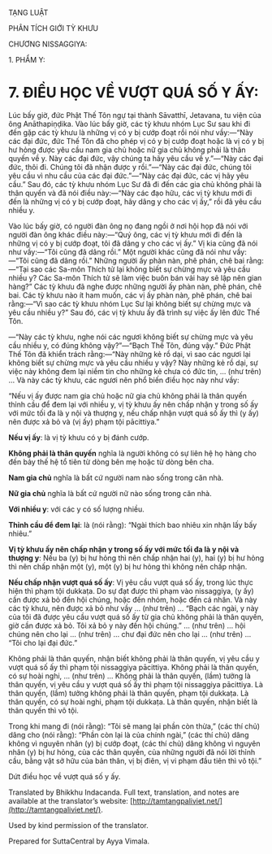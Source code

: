  

TẠNG LUẬT

PHÂN TÍCH GIỚI TỲ KHƯU

CHƯƠNG NISSAGGIYA:

1\. PHẨM Y:

# 7\. ĐIỀU HỌC VỀ VƯỢT QUÁ SỐ Y ẤY:

Lúc bấy giờ, đức Phật Thế Tôn ngự tại thành Sāvatthī, Jetavana, tu viện của ông Anāthapiṇḍika. Vào lúc bấy giờ, các tỳ khưu nhóm Lục Sư sau khi đi đến gặp các tỳ khưu là những vị có y bị cướp đoạt rồi nói như vầy:—“Này các đại đức, đức Thế Tôn đã cho phép vị có y bị cướp đoạt hoặc là vị có y bị hư hỏng được yêu cầu nam gia chủ hoặc nữ gia chủ không phải là thân quyến về y. Này các đại đức, vậy chúng ta hãy yêu cầu về y.”—“Này các đại đức, thôi đi. Chúng tôi đã nhận được y rồi.”—“Này các đại đức, chúng tôi yêu cầu vì nhu cầu của các đại đức.”—“Này các đại đức, các vị hãy yêu cầu.” Sau đó, các tỳ khưu nhóm Lục Sư đã đi đến các gia chủ không phải là thân quyến và đã nói điều này:—“Này các đạo hữu, các vị tỳ khưu mới đi đến là những vị có y bị cướp đoạt, hãy dâng y cho các vị ấy,” rồi đã yêu cầu nhiều y.

Vào lúc bấy giờ, có người đàn ông nọ đang ngồi ở nơi hội họp đã nói với người đàn ông khác điều này:—“Quý ông, các vị tỳ khưu mới đi đến là những vị có y bị cướp đoạt, tôi đã dâng y cho các vị ấy.” Vị kia cũng đã nói như vầy:—“Tôi cũng đã dâng rồi.” Một người khác cũng đã nói như vầy:—“Tôi cũng đã dâng rồi.” Những người ấy phàn nàn, phê phán, chê bai rằng:—“Tại sao các Sa-môn Thích tử lại không biết sự chừng mực và yêu cầu nhiều y? Các Sa-môn Thích tử sẽ làm việc buôn bán vải hay sẽ lập nên gian hàng?” Các tỳ khưu đã nghe được những người ấy phàn nàn, phê phán, chê bai. Các tỳ khưu nào ít ham muốn, các vị ấy phàn nàn, phê phán, chê bai rằng:—“Vì sao các tỳ khưu nhóm Lục Sư lại không biết sự chừng mực và yêu cầu nhiều y?” Sau đó, các vị tỳ khưu ấy đã trình sự việc ấy lên đức Thế Tôn.

—“Này các tỳ khưu, nghe nói các ngươi không biết sự chừng mực và yêu cầu nhiều y, có đúng không vậy?”—“Bạch Thế Tôn, đúng vậy.” Đức Phật Thế Tôn đã khiển trách rằng:—“Này những kẻ rồ dại, vì sao các ngươi lại không biết sự chừng mực và yêu cầu nhiều y vậy? Này những kẻ rồ dại, sự việc này không đem lại niềm tin cho những kẻ chưa có đức tin, … (như trên) … Và này các tỳ khưu, các ngươi nên phổ biến điều học này như vầy:

“Nếu vị ấy được nam gia chủ hoặc nữ gia chủ không phải là thân quyến thỉnh cầu để đem lại với nhiều y, vị tỳ khưu ấy nên chấp nhận y trong số ấy với mức tối đa là y nội và thượng y, nếu chấp nhận vượt quá số ấy thì (y ấy) nên được xả bỏ và (vị ấy) phạm tội pācittiya.”

**Nếu vị ấy**: là vị tỳ khưu có y bị đánh cướp.

**Không phải là thân quyến** nghĩa là người không có sự liên hệ họ hàng cho đến bảy thế hệ tổ tiên từ dòng bên mẹ hoặc từ dòng bên cha.

**Nam gia chủ** nghĩa là bất cứ người nam nào sống trong căn nhà.

**Nữ gia chủ** nghĩa là bất cứ người nữ nào sống trong căn nhà.

**Với nhiều y**: với các y có số lượng nhiều.

**Thỉnh cầu để đem lại**: là (nói rằng): “Ngài thích bao nhiêu xin nhận lấy bấy nhiêu.”

**Vị tỳ khưu ấy nên chấp nhận y trong số ấy với mức tối đa là y nội và thượng y**: Nếu ba (y) bị hư hỏng thì nên chấp nhận hai (y), hai (y) bị hư hỏng thì nên chấp nhận một (y), một (y) bị hư hỏng thì không nên chấp nhận.

**Nếu chấp nhận vượt quá số ấy**: Vị yêu cầu vượt quá số ấy, trong lúc thực hiện thì phạm tội dukkaṭa. Do sự đạt được thì phạm vào nissaggiya, (y ấy) cần được xả bỏ đến hội chúng, hoặc đến nhóm, hoặc đến cá nhân. Và này các tỳ khưu, nên được xả bỏ như vầy … (như trên) … “Bạch các ngài, y này của tôi đã được yêu cầu vượt quá số ấy từ gia chủ không phải là thân quyến, giờ cần được xả bỏ. Tôi xả bỏ y này đến hội chúng.” … (như trên) … hội chúng nên cho lại … (như trên) … chư đại đức nên cho lại … (như trên) … “Tôi cho lại đại đức.”

Không phải là thân quyến, nhận biết không phải là thân quyến, vị yêu cầu y vượt quá số ấy thì phạm tội nissaggiya pācittiya. Không phải là thân quyến, có sự hoài nghi, … (như trên) … Không phải là thân quyến, (lầm) tưởng là thân quyến, vị yêu cầu y vượt quá số ấy thì phạm tội nissaggiya pācittiya. Là thân quyến, (lầm) tưởng không phải là thân quyến, phạm tội dukkaṭa. Là thân quyến, có sự hoài nghi, phạm tội dukkaṭa. Là thân quyến, nhận biết là thân quyến thì vô tội.

Trong khi mang đi (nói rằng): “Tôi sẽ mang lại phần còn thừa,” (các thí chủ) dâng cho (nói rằng): “Phần còn lại là của chính ngài,” (các thí chủ) dâng không vì nguyên nhân (y) bị cướp đoạt, (các thí chủ) dâng không vì nguyên nhân (y) bị hư hỏng, của các thân quyến, của những người đã nói lời thỉnh cầu, bằng vật sở hữu của bản thân, vị bị điên, vị vi phạm đầu tiên thì vô tội.”

Dứt điều học về vượt quá số y ấy.

Translated by Bhikkhu Indacanda. Full text, translation, and notes are available at the translator’s website: [http://tamtangpaliviet.net/](http://tamtangpaliviet.net/).

Used by kind permission of the translator.

Prepared for SuttaCentral by Ayya Vimala.